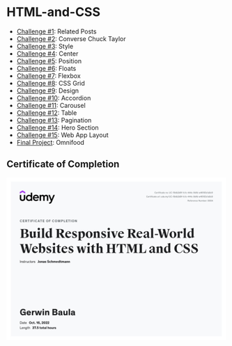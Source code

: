 # HTML-and-CSS

- [Challenge #1](https://c-one.netlify.app): Related Posts
- [Challenge #2](https://c-two.netlify.app): Converse Chuck Taylor
- [Challenge #3](https://c-three.netlify.app): Style
- [Challenge #4](https://c-four.netlify.app/): Center
- [Challenge #5](https://c-five.netlify.app/): Position
- [Challenge #6](https://c-six.netlify.app/): Floats
- [Challenge #7](https://c-seven.netlify.app/): Flexbox
- [Challenge #8](https://c-eight.netlify.app/): CSS Grid
- [Challenge #9](https://c-nine.netlify.app/): Design
- [Challenge #10](https://c-ten.netlify.app/): Accordion
- [Challenge #11](https://c-eleven.netlify.app/): Carousel
- [Challenge #12](https://c-twelve.netlify.app/): Table
- [Challenge #13](https://c-thirteen.netlify.app/): Pagination
- [Challenge #14](https://c-fourteen.netlify.app/): Hero Section
- [Challenge #15](https://c-fifteen.netlify.app/): Web App Layout
- [Final Project](https://fnl-project.netlify.app/): Omnifood

## Certificate of Completion

![Certificate](certificate-of-completion.jpg)
